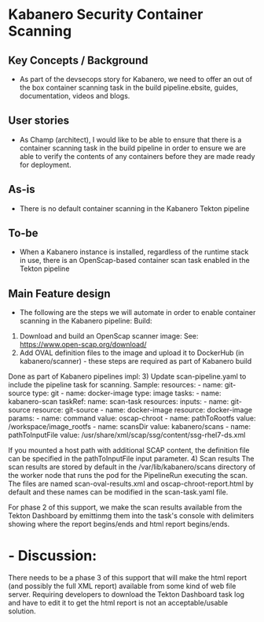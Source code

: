 # Kabanero Security Container Scanning 

## Key Concepts / Background
- As part of the devsecops story for Kabanero, we need to offer an out of the box container scanning task in the build pipeline.ebsite, guides, documentation, videos and blogs.

## User stories
- As Champ (architect), I would like to be able to ensure that there is a container scanning task in the build pipeline in order to ensure we are able to verify the contents of any containers before they are made ready for deployment.

## As-is

- There is no default container scanning in the Kabanero Tekton pipeline

## To-be
- When a Kabanero instance is installed, regardless of the runtime stack in use, there is an OpenScap-based container scan task enabled in the Tekton pipeline

## Main Feature design

- The following are the steps we will automate in order to enable container scanning in the Kabanero pipeline:
Build:
1) Download and build an OpenScap scanner image:
See: https://www.open-scap.org/download/
2) Add OVAL definition files to the image and upload it to DockerHub (in kabanero/scanner) - these steps are required as part of Kabanero build

Done as part of Kabanero pipelines impl:
3) Update scan-pipeline.yaml to include the pipeline task for scanning.  Sample:
   resources:
    - name: git-source
      type: git
    - name: docker-image
      type: image
   tasks:
    - name: kabanero-scan
      taskRef:
        name: scan-task
      resources:
        inputs:
        - name: git-source
          resource: git-source
        - name: docker-image
          resource: docker-image
      params:
      - name: command
        value: oscap-chroot
      - name: pathToRootfs
        value: /workspace/image_rootfs
      - name: scansDir
        value: kabanero/scans
      - name: pathToInputFile
        value: /usr/share/xml/scap/ssg/content/ssg-rhel7-ds.xml

   If you mounted a host path with additional SCAP content, the definition file can be specified in the pathToInputFile input parameter.
4) Scan results
The scan results are stored by default in the /var/lib/kabanero/scans directory of the worker node that runs the pod for the PipelineRun executing the scan. The files are named scan-oval-results.xml and oscap-chroot-report.html by default and these names can be modified in the scan-task.yaml file.

For phase 2 of this support, we make the scan results available from the Tekton Dashboard by emittinmg them into the task's console with delimiters showing where the report begins/ends and html report begins/ends.

#  - Discussion:  
There needs to be a phase 3 of this support that will make the html report (and possibly the full XML report) available from some kind of web file server. Requiring developers to download the Tekton Dashboard task log and have to edit it to get the html report is not an acceptable/usable solution.
